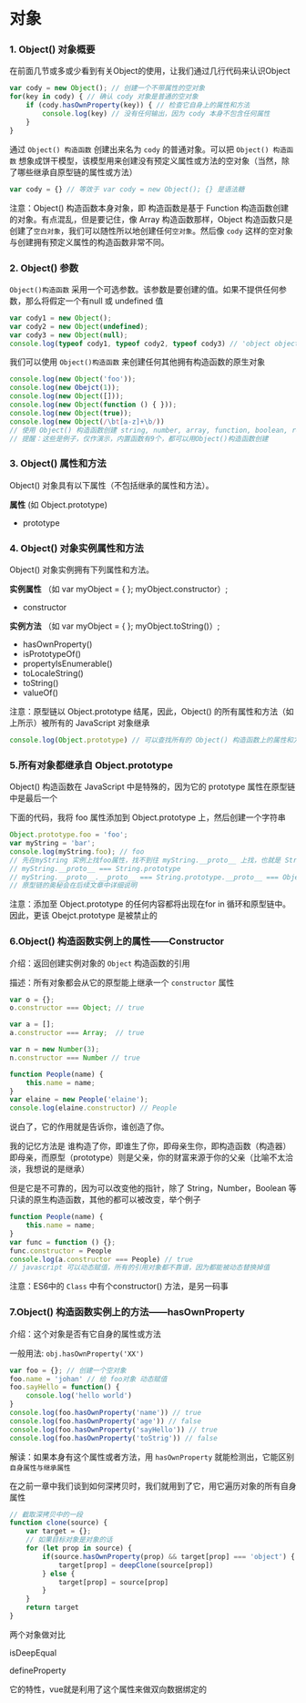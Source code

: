 # 对象

### 1. Object() 对象概要

在前面几节或多或少看到有关Object的使用，让我们通过几行代码来认识Object

```javascript
var cody = new Object(); // 创建一个不带属性的空对象
for(key in cody) { // 确认 cody 对象是普通的空对象
    if (cody.hasOwnProperty(key)) { // 检查它自身上的属性和方法
        console.log(key) // 没有任何输出，因为 cody 本身不包含任何属性
    }
}
```

通过 `Object() 构造函数` 创建出来名为 `cody` 的普通对象。可以把 `Object() 构造函数` 想象成饼干模型，该模型用来创建没有预定义属性或方法的空对象（当然，除了哪些继承自原型链的属性或方法）

```javascript
var cody = {} // 等效于 var cody = new Object(); {} 是语法糖
```

注意：Object() 构造函数本身对象，即 构造函数是基于 Function 构造函数创建的对象。有点混乱，但是要记住，像 Array 构造函数那样，Object 构造函数只是创建了`空白对象`，我们可以随性所以地创建任何`空对象`。然后像 `cody` 这样的空对象与创建拥有预定义属性的构造函数非常不同。

### 2. Object() 参数

`Object()构造函数` 采用一个可选参数。该参数是要创建的值。如果不提供任何参数，那么将假定一个有null 或 undefined 值

```javascript
var cody1 = new Object();
var cody2 = new Object(undefined);
var cody3 = new Object(null);
console.log(typeof cody1, typeof cody2, typeof cody3) // 'object object object'
```

我们可以使用 `Object()构造函数` 来创建任何其他拥有构造函数的原生对象

```javascript
console.log(new Object('foo'));
console.log(new Obejct(1));
console.log(new Object([]));
console.log(new Object(function () { }));
console.log(new Object(true));
console.log(new Object(/\bt[a-z]+\b/))
// 使用 Object() 构造函数创建 string, number, array, function, boolean, regex 对象
// 提醒：这些是例子，仅作演示，内置函数有9个，都可以用Object()构造函数创建
```

### 3. Object() 属性和方法

Object() 对象具有以下属性（不包括继承的属性和方法）。

**属性** (如 Object.prototype)

- prototype

### 4. Object() 对象实例属性和方法

Object() 对象实例拥有下列属性和方法。

**实例属性** （如 var myObject = { }; myObject.constructor）;

- constructor

**实例方法** （如 var myObject = { }; myObject.toString()）;

- hasOwnProperty()
- isPrototypeOf()
- propertyIsEnumerable()
- toLocaleString()
- toString()
- valueOf()

注意：原型链以 Object.prototype 结尾，因此，Object() 的所有属性和方法（如上所示）被所有的 JavaScript 对象继承

```javascript
console.log(Object.prototype) // 可以查找所有的 Object() 构造函数上的属性和方法
```



### 5.所有对象都继承自 Object.prototype

Object() 构造函数在 JavaScript 中是特殊的，因为它的 prototype 属性在原型链中是最后一个

下面的代码，我将 foo 属性添加到 Object.prototype 上，然后创建一个字符串

```javascript
Object.prototype.foo = 'foo';
var myString = 'bar';
console.log(myString.foo); // foo
// 先在myString 实例上找foo属性，找不到往 myString.__proto__ 上找，也就是 String.prototype 上找，再找不到往 myString.__proto__.__proto__ 上找，也就是在 Object.prototype 上找
// myString.__proto__ === String.prototype
// myString.__proto__.__proto__ === String.prototype.__proto__ === Object.prototype
// 原型链的奥秘会在后续文章中详细说明
```

 注意：添加至 Object.prototype 的任何内容都将出现在for in 循环和原型链中。因此，更该 Obejct.prototype 是被禁止的

### 6.Object() 构造函数实例上的属性——Constructor

介绍：返回创建实例对象的 `Object` 构造函数的引用

描述：所有对象都会从它的原型能上继承一个 `constructor` 属性

```javascript
var o = {};
o.constructor === Object; // true

var a = [];
a.constructor === Array;  // true

var n = new Number(3);
n.constructor === Number // true

```

```javascript
function People(name) {
    this.name = name;
}
var elaine = new People('elaine');
console.log(elaine.constructor) // People
```

说白了，它的作用就是告诉你，谁创造了你。

我的记忆方法是 谁构造了你，即谁生了你，即母亲生你，即构造函数（构造器）即母亲，而原型（prototype）则是父亲，你的财富来源于你的父亲（比喻不太洽淡，我想说的是继承）

但是它是不可靠的，因为可以改变他的指针，除了 String，Number，Boolean 等只读的原生构造函数，其他的都可以被改变，举个例子

```javascript
function People(name) {
    this.name = name;
}
var func = function () {};
func.constructor = People
console.log(a.constructor === People) // true
// javascript 可以动态赋值，所有的引用对象都不靠谱，因为都能被动态替换掉值
```

注意：ES6中的 `Class` 中有个constructor() 方法，是另一码事 



### 7.Object() 构造函数实例上的方法——hasOwnProperty

介绍：这个对象是否有它自身的属性或方法

一般用法: `obj.hasOwnProperty('XX')`

```javascript
var foo = {}; // 创建一个空对象
foo.name = 'johan' // 给 foo对象 动态赋值
foo.sayHello = function() {
    console.log('hello world')
}
console.log(foo.hasOwnProperty('name')) // true
console.log(foo.hasOwnProperty('age')) // false
console.log(foo.hasOwnProperty('sayHello')) // true
console.log(foo.hasOwnProperty('toStrig')) // false
```

解读：如果本身有这个属性或者方法，用 `hasOwnProperty` 就能检测出，它能区别 `自身属性与继承属性`

在之前一章中我们谈到如何深拷贝时，我们就用到了它，用它遍历对象的所有自身属性

```javascript
// 截取深拷贝中的一段
function clone(source) {
    var target = {};
    // 如果目标对象是对象的话
    for (let prop in source) {
        if(source.hasOwnProperty(prop) && target[prop] === 'object') {
            target[prop] = deepClone(source[prop])
        } else {
            target[prop] = source[prop]
        }
    }
    return target
}
```









两个对象做对比

isDeepEqual





defineProperty

它的特性，vue就是利用了这个属性来做双向数据绑定的